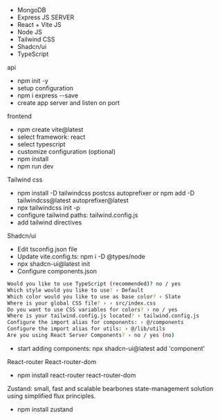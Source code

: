 - MongoDB
- Express JS SERVER
- React + Vite JS 
- Node JS 
- Tailwind CSS
- Shadcn/ui 
- TypeScript
 

 api
 - npm init -y
 - setup configuration
 - npm i express --save 
 - create app server and listen on port 

 frontend
 - npm create vite@latest
 - select framework: react
 - select typescript
 -  customize configuration (optional)
 - npm install
 - npm run dev

 Tailwind css
 - npm install -D tailwindcss postcss autoprefixer or npm add -D tailwindcss@latest autoprefixer@latest
 - npx tailwindcss init -p
 - configure tailwind paths: tailwind.config.js
 - add tailwind directives

 Shadcn/ui
- Edit tsconfig.json file
- Update vite.config.ts: npm i -D @types/node
- npx shadcn-ui@latest init
- Configure components.json

```bash
Would you like to use TypeScript (recommended)? no / yes
Which style would you like to use? › Default
Which color would you like to use as base color? › Slate
Where is your global CSS file? › › src/index.css
Do you want to use CSS variables for colors? › no / yes
Where is your tailwind.config.js located? › tailwind.config.js
Configure the import alias for components: › @/components
Configure the import alias for utils: › @/lib/utils
Are you using React Server Components? › no / yes (no)
```
- start adding components: npx shadcn-ui@latest add 'component'


React-router React-router-dom
- npm install react-router react-router-dom 

Zustand: small, fast and scalable bearbones state-management solution using simplified flux principles.
- npm install zustand